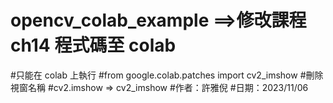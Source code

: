 # opencv_colab_example ==>修改課程 ch14 程式碼至 colab 
#只能在 colab 上執行
#from google.colab.patches import cv2_imshow
#刪除視窗名稱
#cv2.imshow => cv2_imshow
#作者：許雅倪
#日期：2023/11/06
